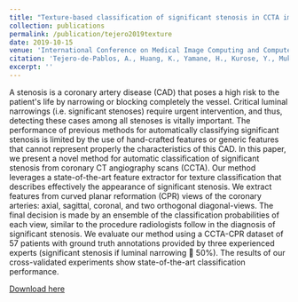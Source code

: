 ```yaml
---
title: "Texture-based classification of significant stenosis in CCTA images of coronary arteries"
collection: publications
permalink: /publication/tejero2019texture
date: 2019-10-15
venue: 'International Conference on Medical Image Computing and Computer-Assisted Intervention'
citation: 'Tejero-de-Pablos, A., Huang, K., Yamane, H., Kurose, Y., Mukuta, Y., Iho, J., Tokunaga, Y., Horie, M., Nishizawa, K., Hayashi, Y., Koyama, Y. &, Harada, T. (2019, October). Texture-based classification of significant stenosis in CCTA multi-view images of coronary arteries. In International Conference on Medical Image Computing and Computer-Assisted Intervention (pp. 732-740).'
excerpt: ''
---
```

A stenosis is a coronary artery disease (CAD) that poses a high risk to the patient's life by narrowing or blocking completely the vessel. Critical luminal narrowings (i.e. significant stenoses) require urgent intervention, and thus, detecting these cases among all stenoses is vitally important. The performance of previous methods for automatically classifying significant stenosis is limited by the use of hand-crafted features or generic features that cannot represent properly the characteristics of this CAD. In this paper, we present a novel method for automatic classification of significant stenosis from coronary CT angiography scans (CCTA). Our method leverages a state-of-the-art feature extractor for texture classification that describes effectively the appearance of significant stenosis. We extract features from curved planar reformation (CPR) views of the coronary arteries: axial, sagittal, coronal, and two orthogonal diagonal-views. The final decision is made by an ensemble of the classification probabilities of each view, similar to the procedure radiologists follow in the diagnosis of significant stenosis. We evaluate our method using a CCTA-CPR dataset of 57 patients with ground truth annotations provided by three experienced experts (significant stenosis if luminal narrowing  50%). The results of our cross-validated experiments show state-of-the-art classification performance.

[Download here](https://link.springer.com/chapter/10.1007/978-3-030-32245-8_81)